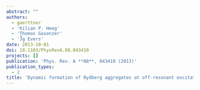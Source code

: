 ```yaml
---
abstract: ""
authors:
  - gaerttner
  - 'Kilian P. Heeg'
  - 'Thomas Gasenzer'
  - 'J̈̊g Evers'
date: 2013-10-01
doi: 10.1103/PhysRevA.88.043410
projects: []
publication: 'Phys. Rev. A **88**, 043410 (2013)'
publication_types:
  - 2
title: 'Dynamic formation of Rydberg aggregates at off-resonant excitation'
---
```

